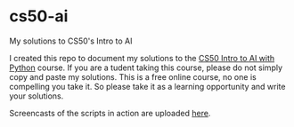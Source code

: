 # cs50-ai
My solutions to CS50's Intro to AI

I created this repo to document my solutions to the [CS50 Intro to AI with Python](https://cs50.harvard.edu/ai/2023/) course. If you are a tudent taking this course, please do not simply copy and paste my solutions. This is a free online course, no one is compelling you take it. So please take it as a learning opportunity and write your solutions.

Screencasts of the scripts in action are uploaded [here](https://youtube.com/playlist?list=PLQE3CwGWAdNFk000tAuNwwMfdiBnE75zB&si=9OBvBbJl8SfMJ7Sb).
